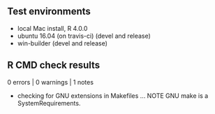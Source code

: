 ## Test environments
* local Mac install, R 4.0.0
* ubuntu 16.04 (on travis-ci) (devel and release)
* win-builder (devel and release)


## R CMD check results

0 errors | 0 warnings | 1 notes

* checking for GNU extensions in Makefiles ... NOTE
  GNU make is a SystemRequirements.

